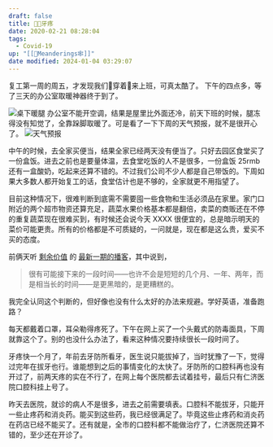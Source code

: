 ```yaml
---
draft: false
title: 🏥🦷牙疼
date: 2020-02-21 08:28:04
tags:
  - Covid-19
up: "[[🙊Meanderings🕸️]]"
date modified: 2024-01-04 03:29:07
---
```


复工第一周的周五，才发现我们🥴穿着👘来上班，可真太酷了。
下午的四点多，等了三天的办公室取暖神器终于到了。
<!-- more -->
![桌下暖腿](https://txx-1257178398.cos.ap-shanghai.myqcloud.com/uPic/mcdWUs.jpg)
办公室不能开空调，结果是屋里比外面还冷，前天下班的时候，腿冻得没有知觉了，全靠跺脚取暖了。可是看了一下下周的天气预报，就不是很开心了。
![天气预报](https://txx-1257178398.cos.ap-shanghai.myqcloud.com/uPic/屏幕快照%202020-02-21%20下午4.54.09.png)

中午的时候，去全家买便当，结果全家已经两天没有便当了。只好去园区食堂买了一份盒饭。进去之前也是要量体温，去食堂吃饭的人不是很多，一份盒饭 25rmb 还有一盒酸奶，吃起来还算不错的。不过我们公司不少人都是自己带饭的。下周如果大多数人都开始复工的话，食堂估计也是不够的，全家就更不用指望了。

目前这种情况下，很难判断到底需不需要囤一些食物和生活必须品在家里。家门口附近的两个超市物资还算充足，蔬菜水果价格基本都是翻倍，卖菜的商贩还在不停的重复蔬菜现在很难买到，有时候还会说今天 XXXX 很便宜的，总是暗示明天的菜价可能更贵。所有的价格都是不可质疑的，一问就是，现在都是这么贵，爱买不买的态度。

前俩天听 [剩余价值](https://www.surplusvalue.club/) 的 [最新一期的播客](https://www.surplusvalue.club/articles/luoxin)，其中说到，

> 很有可能接下来的一段时间——也许不会是短短的几个月、一年、两年，而是相当长的时间——是更黑暗的，是更糟糕的。

我完全认同这个判断的，但好像也没有什么太好的办法来规避。学好英语，准备跑路？

每天都戴着口罩，耳朵勒得疼死了。下午在网上买了一个头戴式的防毒面具，下周就靠这个了。别的也没什么办法了，看来这种情况要持续很长一段时间了。

牙疼快一个月了，年前去牙防所看牙，医生说只能拔掉了，当时犹豫了一下，觉得过完年在拔牙也行。谁能想到之后的事情变化的太快了。牙防所的口腔科再也没有开过了，前两天疼的实在不行了，在网上每个医院都去试着挂号，最后只有仁济医院口腔科挂上号了。

昨天去医院，就诊的病人不是很多，进去之前需要填表。口腔科不能拔牙，只能开一些止疼药和消炎药。能买到这些药，我已经很满足了。毕竟这些止疼药和消炎药在药店已经不能买了。还有就是，全市的口腔科都不能做治疗了，仁济医院还算不错的，至少还在开诊了。

